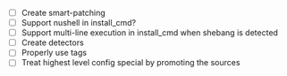 - [ ] Create smart-patching
- [ ] Support nushell in install_cmd?
- [ ] Support multi-line execution in install_cmd when shebang is detected
- [ ] Create detectors
- [ ] Properly use tags
- [ ] Treat highest level config special by promoting the sources